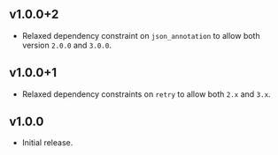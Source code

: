 ## v1.0.0+2
 * Relaxed dependency constraint on `json_annotation` to allow both version
   `2.0.0` and `3.0.0`.

## v1.0.0+1
 * Relaxed dependency constraints on `retry` to allow both `2.x` and `3.x`.

## v1.0.0
 * Initial release.
